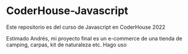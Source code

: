 # CoderHouse-Javascript
Este repositorio es del curso de Javascript en CoderHouse 2022

Estimado Andrés, mi proyecto final es un e-commerce de una tienda de camping, carpas, kit de naturaleza etc. 
Hago uso 
